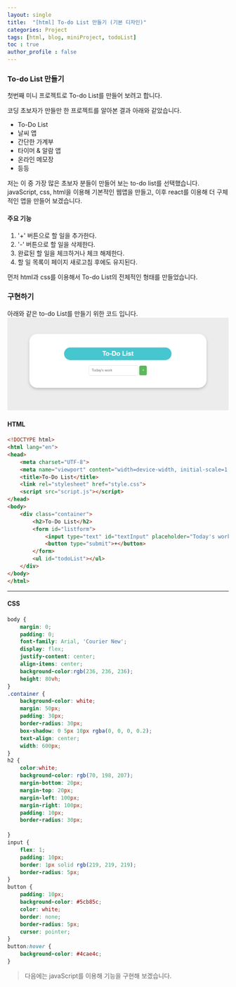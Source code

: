 ```yaml
---
layout: single
title:  "[html] To-do List 만들기 (기본 디자인)"
categories: Project
tags: [html, blog, miniProject, todoList] 
toc : true
author_profile : false 
---
```


### To-do List 만들기

첫번째 미니 프로젝트로 To-do List를 만들어 보려고 합니다.


코딩 초보자가 만들만 한 프로젝트를 알아본 결과 아래와 같았습니다.
- To-Do List
- 날씨 앱
- 간단한 가계부
- 타이머 & 알람 앱
- 온라인 메모장
- 등등

저는 이 중 가장 많은 초보자 분들이 만들어 보는 to-do list를 선택했습니다.
javaScript, css, html을 이용해 기본적인 웹앱을 만들고, 이후 react를 이용해 더 구체적인 앱을 만들어 보겠습니다.

#### 주요 기능
1. '+' 버튼으로 할 일을 추가한다.
2. '-' 버튼으로 할 일을 삭제한다.
3. 완료된 할 일을 체크하거나 체크 해제한다.
4. 할 일 목록이 페이지 새로고침 후에도 유지된다.


먼저 html과 css를 이용해서 To-do List의 전체적인 형태를 만들었습니다.

### 구현하기
아래와 같은 to-do List를 만들기 위한 코드 입니다.
![todolist](/assets/images/todoList1.png)
#### HTML
```html
<!DOCTYPE html>
<html lang="en">
<head>
    <meta charset="UTF-8">
    <meta name="viewport" content="width=device-width, initial-scale=1.0">
    <title>To-Do List</title>
    <link rel="stylesheet" href="style.css">
    <script src="script.js"></script>
</head>
<body>
    <div class="container">
        <h2>To-Do List</h2>
        <form id="listform">
            <input type="text" id="textInput" placeholder="Today's work">
            <button type="submit">+</button>
        </form>
        <ul id="todoList"></ul>
    </div>
</body>
</html>

```
***
#### CSS

```css
body {
    margin: 0;
    padding: 0;
    font-family: Arial, 'Courier New';
    display: flex;
    justify-content: center;
    align-items: center;
    background-color:rgb(236, 236, 236);
    height: 80vh;
}
.container { 
    background-color: white;
    margin: 50px;
    padding: 30px;
    border-radius: 30px;
    box-shadow: 0 5px 10px rgba(0, 0, 0, 0.2);
    text-align: center;
    width: 600px;
}
h2 { 
    color:white;
    background-color: rgb(70, 198, 207);
    margin-bottom: 20px;
    margin-top: 20px;
    margin-left: 100px;
    margin-right: 100px;
    padding: 10px;
    border-radius: 30px;

}
input {
    flex: 1;
    padding: 10px;
    border: 1px solid rgb(219, 219, 219);
    border-radius: 5px;
}
button {
    padding: 10px;
    background-color: #5cb85c;
    color: white;
    border: none;
    border-radius: 5px;
    cursor: pointer;
}
button:hover {
    background-color: #4cae4c;
}

```

> 다음에는 javaScript를 이용해 기능을 구현해 보겠습니다.